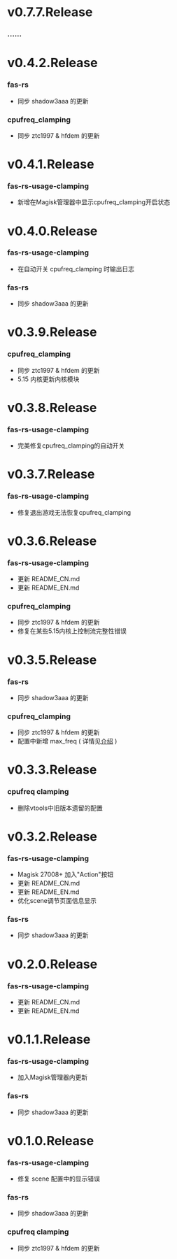 # v0.7.7.Release
### ......
# v0.4.2.Release
### fas-rs
- 同步 shadow3aaa 的更新
### cpufreq_clamping
- 同步 ztc1997 & hfdem 的更新
# v0.4.1.Release
### fas-rs-usage-clamping
- 新增在Magisk管理器中显示cpufreq_clamping开启状态
# v0.4.0.Release
### fas-rs-usage-clamping
- 在自动开关 cpufreq_clamping 时输出日志
### fas-rs
- 同步 shadow3aaa 的更新
# v0.3.9.Release
### cpufreq_clamping
- 同步 ztc1997 & hfdem 的更新
- 5.15 内核更新内核模块
# v0.3.8.Release
### fas-rs-usage-clamping
- 完美修复cpufreq_clamping的自动开关
# v0.3.7.Release
### fas-rs-usage-clamping
- 修复退出游戏无法恢复cpufreq_clamping
# v0.3.6.Release
### fas-rs-usage-clamping
- 更新 README_CN.md
- 更新 README_EN.md
### cpufreq_clamping
- 同步 ztc1997 & hfdem 的更新
- 修复在某些5.15内核上控制流完整性错误
# v0.3.5.Release
### fas-rs
- 同步 shadow3aaa 的更新
### cpufreq_clamping
- 同步 ztc1997 & hfdem 的更新
- 配置中新增 max_freq ( 详情见[介绍](https://github.com/suiyuanlixin/fas-rs-usage-clamping/blob/main/README.md#cpufreq_clamping-参数config说明) )
# v0.3.3.Release
### cpufreq clamping
- 删除vtools中旧版本遗留的配置
# v0.3.2.Release
### fas-rs-usage-clamping
- Magisk 27008+ 加入"Action"按钮
- 更新 README_CN.md
- 更新 README_EN.md
- 优化scene调节页面信息显示
### fas-rs
- 同步 shadow3aaa 的更新
# v0.2.0.Release
###  fas-rs-usage-clamping
- 更新 README_CN.md
- 更新 README_EN.md
# v0.1.1.Release
### fas-rs-usage-clamping
- 加入Magisk管理器内更新
### fas-rs
- 同步 shadow3aaa 的更新
# v0.1.0.Release
### fas-rs-usage-clamping
- 修复 scene 配置中的显示错误
### fas-rs
- 同步 shadow3aaa 的更新
### cpufreq clamping
- 同步 ztc1997 & hfdem 的更新
